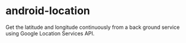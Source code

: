 # android-location
Get the latitude and longitude continuously from a back ground service using Google Location Services API.
